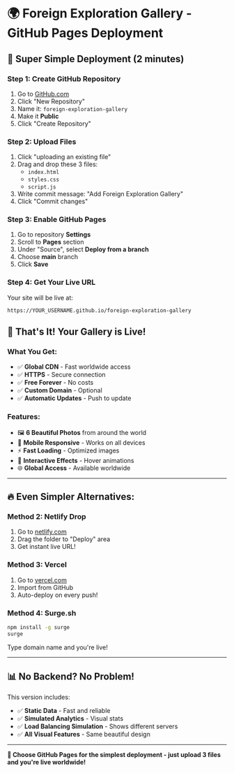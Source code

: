 # 🌍 Foreign Exploration Gallery - GitHub Pages Deployment

## 🚀 **Super Simple Deployment (2 minutes)**

### **Step 1: Create GitHub Repository**
1. Go to [GitHub.com](https://github.com)
2. Click "New Repository"
3. Name it: `foreign-exploration-gallery`
4. Make it **Public**
5. Click "Create Repository"

### **Step 2: Upload Files**
1. Click "uploading an existing file"
2. Drag and drop these 3 files:
   - `index.html`
   - `styles.css`
   - `script.js`
3. Write commit message: "Add Foreign Exploration Gallery"
4. Click "Commit changes"

### **Step 3: Enable GitHub Pages**
1. Go to repository **Settings**
2. Scroll to **Pages** section
3. Under "Source", select **Deploy from a branch**
4. Choose **main** branch
5. Click **Save**

### **Step 4: Get Your Live URL**
Your site will be live at:
```
https://YOUR_USERNAME.github.io/foreign-exploration-gallery
```

## 🎉 **That's It! Your Gallery is Live!**

### **What You Get:**
- ✅ **Global CDN** - Fast worldwide access
- ✅ **HTTPS** - Secure connection
- ✅ **Free Forever** - No costs
- ✅ **Custom Domain** - Optional
- ✅ **Automatic Updates** - Push to update

### **Features:**
- 🖼️ **6 Beautiful Photos** from around the world
- 📱 **Mobile Responsive** - Works on all devices
- ⚡ **Fast Loading** - Optimized images
- 🎨 **Interactive Effects** - Hover animations
- 🌐 **Global Access** - Available worldwide

---

## 🔥 **Even Simpler Alternatives:**

### **Method 2: Netlify Drop**
1. Go to [netlify.com](https://netlify.com)
2. Drag the folder to "Deploy" area
3. Get instant live URL!

### **Method 3: Vercel**
1. Go to [vercel.com](https://vercel.com)
2. Import from GitHub
3. Auto-deploy on every push!

### **Method 4: Surge.sh**
```bash
npm install -g surge
surge
```
Type domain name and you're live!

---

## 📊 **No Backend? No Problem!**

This version includes:
- ✅ **Static Data** - Fast and reliable
- ✅ **Simulated Analytics** - Visual stats
- ✅ **Load Balancing Simulation** - Shows different servers
- ✅ **All Visual Features** - Same beautiful design

---

**🎯 Choose GitHub Pages for the simplest deployment - just upload 3 files and you're live worldwide!**